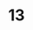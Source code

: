 ---
layout: painting
title: 13
image: /images/paintings/mdf/JRB Web 45-min.jpg
dimensions: 180mm x 480mm
media: Acrylic on MDF
group: MDF
---